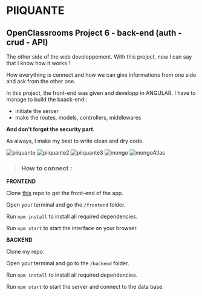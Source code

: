 # PIIQUANTE
## OpenClassrooms Project 6 - back-end (auth - crud - API)

The other side of the web developpement. With this project, now I can say that I know how it works !

How everything is connect and how we can give informations from one side and ask from the other one.

In this project, the front-end was given and developp in ANGULAR. I have to manage to build the baack-end :
- initiate the server
- make the routes, models, controllers, middlewares

**And don't forget the security part**.

As always, I make my best to write clean and dry code.

![piiquante](https://user-images.githubusercontent.com/101552588/205867396-23a2d3e1-a74f-4ead-88ce-f9c7c5379d47.png)
![piiquante2](https://user-images.githubusercontent.com/101552588/205867413-1dedc0b0-5cf7-4ed0-8a07-40defad6ff16.png)
![piiquante3](https://user-images.githubusercontent.com/101552588/205867426-48b5faec-4223-477f-8b60-b81a1eb9c689.png)
![mongo](https://user-images.githubusercontent.com/101552588/205867436-7ae43cb8-2907-4279-be64-241d489b9b87.png)
![mongoAtlas](https://user-images.githubusercontent.com/101552588/205867448-84caea33-e809-48be-ac22-0edd07146224.png)



>### How to connect :

**FRONTEND**

Clone [this](https://github.com/OpenClassrooms-Student-Center/Web-Developer-P6) repo to get the front-end of the app.

Open your terminal and go the  `/frontend` folder.

Run `npm install` to install all required dependencies.

Run `npm start` to start the interface on your browser.

**BACKEND**

Clone my repo.

Open your terminal and go to the `/backend` folder.

Run `npm install` to install all required dependencies.

Run `npm start` to start the server and connect to the data base.
